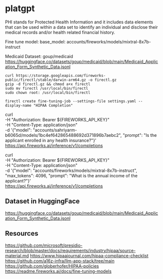 # platgpt

PHI stands for Protected Health Information and it includes data elements that can be used within a data set to identify an individual and disclose their medical records and/or health related financial history.


Fine tune model:
base_model: accounts/fireworks/models/mixtral-8x7b-instruct

Medicaid Dataset: goup/medicaid
https://huggingface.co/datasets/goup/medicaid/blob/main/Medicaid_Application_Form_Synthetic_Data.jsonl

```
curl https://storage.googleapis.com/fireworks-public/firectl/stable/darwin-arm64.gz -o firectl.gz
gzip -d firectl.gz && chmod a+x firectl
sudo mv firectl /usr/local/bin/firectl
sudo chown root: /usr/local/bin/firectl
```

```
firectl create fine-tuning-job --settings-file settings.yaml --display-name "HIPAA Completion"
```

curl \
  -H "Authorization: Bearer ${FIREWORKS_API_KEY}" \
  -H "Content-Type: application/json" \
  -d '{"model": "accounts/sahriyarm-b6065d/models/1bc4ef642865488692d371896b7aebc2", "prompt": "Is the applicant enrolled in any health insurance?"}' \
  https://api.fireworks.ai/inference/v1/completions


curl \
  -H "Authorization: Bearer ${FIREWORKS_API_KEY}" \
  -H "Content-Type: application/json" \
  -d '{"model": "accounts/fireworks/models/mixtral-8x7b-instruct",  "max_tokens": 4096, "prompt": "What is the annual income of the applicant?"}' \
  https://api.fireworks.ai/inference/v1/completions

## Dataset in HuggingFace
https://huggingface.co/datasets/goup/medicaid/blob/main/Medicaid_Application_Form_Synthetic_Data.jsonl



## Resources
https://github.com/microsoft/presidio-research/blob/master/docs/requirements/industry/hipaa/source-material.md
https://www.hipaajournal.com/hipaa-compliance-checklist
https://github.com/a16z-infra/llm-app-stack/tree/main
https://github.com/globerhofer/HIPAA-policies
https://readme.fireworks.ai/docs/fine-tuning-models
